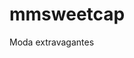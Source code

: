 # mmsweetcap
Moda extravagantes
<head><script src="https://apis.google.com/_/scs/abc-static/_/js/k=gapi.lb.es.tuPOSwcQdPQ.O/m=gapi_rpc/exm=client/rt=j/sv=1/d=1/ed=1/rs=AHpOoo_HFywOGpxNVO5h_jg1KYMSvsbfdQ/cb=gapi.loaded_1?le=scs,fedcm_migration_mod" nonce="" async=""></script><script src="https://apis.google.com/_/scs/abc-static/_/js/k=gapi.lb.es.tuPOSwcQdPQ.O/m=client/rt=j/sv=1/d=1/ed=1/rs=AHpOoo_HFywOGpxNVO5h_jg1KYMSvsbfdQ/cb=gapi.loaded_0?le=scs" nonce="" async=""></script><script nonce="">window['ppConfig'] = {productName: '6b8ce7c01e3dacd3d2c7a8cd322ff979', deleteIsEnforced:  false , sealIsEnforced:  false , heartbeatRate:  0.5 , periodicReportingRateMillis:  60000.0 , disableAllReporting:  false };(function(){'use strict';function k(a){var b=0;return function(){return b<a.length?{done:!1,value:a[b++]}:{done:!0}}}var l=typeof Object.defineProperties=="function"?Object.defineProperty:function(a,b,c){if(a==Array.prototype||a==Object.prototype)return a;a[b]=c.value;return a};
function m(a){a=["object"==typeof globalThis&&globalThis,a,"object"==typeof window&&window,"object"==typeof self&&self,"object"==typeof global&&global];for(var b=0;b<a.length;++b){var c=a[b];if(c&&c.Math==Math)return c}throw Error("Cannot find global object");}var n=m(this);function p(a,b){if(b)a:{var c=n;a=a.split(".");for(var d=0;d<a.length-1;d++){var e=a[d];if(!(e in c))break a;c=c[e]}a=a[a.length-1];d=c[a];b=b(d);b!=d&&b!=null&&l(c,a,{configurable:!0,writable:!0,value:b})}}
function q(a){var b=typeof Symbol!="undefined"&&Symbol.iterator&&a[Symbol.iterator];if(b)return b.call(a);if(typeof a.length=="number")return{next:k(a)};throw Error(String(a)+" is not an iterable or ArrayLike");}p("Object.is",function(a){return a?a:function(b,c){return b===c?b!==0||1/b===1/c:b!==b&&c!==c}});
p("Array.prototype.includes",function(a){return a?a:function(b,c){var d=this;d instanceof String&&(d=String(d));var e=d.length;c=c||0;for(c<0&&(c=Math.max(c+e,0));c<e;c++){var f=d[c];if(f===b||Object.is(f,b))return!0}return!1}});
p("String.prototype.includes",function(a){return a?a:function(b,c){if(this==null)throw new TypeError("The 'this' value for String.prototype.includes must not be null or undefined");if(b instanceof RegExp)throw new TypeError("First argument to String.prototype.includes must not be a regular expression");return this.indexOf(b,c||0)!==-1}});function r(a,b,c){a("https://csp.withgoogle.com/csp/proto/"+encodeURIComponent(b),JSON.stringify(c))}function t(){var a;if((a=window.ppConfig)==null?0:a.disableAllReporting)return function(){};var b,c,d,e;return(e=(b=window)==null?void 0:(c=b.navigator)==null?void 0:(d=c.sendBeacon)==null?void 0:d.bind(navigator))!=null?e:u}function u(a,b){var c=new XMLHttpRequest;c.open("POST",a);c.send(b)}
function v(){var a=(w=Object.prototype)==null?void 0:w.__lookupGetter__("__proto__"),b=x,c=y;return function(){var d=a.call(this),e,f,g,h;r(c,b,{type:"ACCESS_GET",origin:(f=window.location.origin)!=null?f:"unknown",report:{className:(g=d==null?void 0:(e=d.constructor)==null?void 0:e.name)!=null?g:"unknown",stackTrace:(h=Error().stack)!=null?h:"unknown"}});return d}}
function z(){var a=(A=Object.prototype)==null?void 0:A.__lookupSetter__("__proto__"),b=x,c=y;return function(d){d=a.call(this,d);var e,f,g,h;r(c,b,{type:"ACCESS_SET",origin:(f=window.location.origin)!=null?f:"unknown",report:{className:(g=d==null?void 0:(e=d.constructor)==null?void 0:e.name)!=null?g:"unknown",stackTrace:(h=Error().stack)!=null?h:"unknown"}});return d}}function B(a,b){C(a.productName,b);setInterval(function(){C(a.productName,b)},a.periodicReportingRateMillis)}
var D="constructor __defineGetter__ __defineSetter__ hasOwnProperty __lookupGetter__ __lookupSetter__ isPrototypeOf propertyIsEnumerable toString valueOf __proto__ toLocaleString x_ngfn_x".split(" "),E=D.concat,F=navigator.userAgent.match(/Firefox\/([0-9]+)\./),G=(!F||F.length<2?0:Number(F[1])<75)?["toSource"]:[],H;if(G instanceof Array)H=G;else{for(var I=q(G),J,K=[];!(J=I.next()).done;)K.push(J.value);H=K}var L=E.call(D,H),M=[];
function C(a,b){for(var c=[],d=q(Object.getOwnPropertyNames(Object.prototype)),e=d.next();!e.done;e=d.next())e=e.value,L.includes(e)||M.includes(e)||c.push(e);e=Object.prototype;d=[];for(var f=0;f<c.length;f++){var g=c[f];d[f]={name:g,descriptor:Object.getOwnPropertyDescriptor(Object.prototype,g),type:typeof e[g]}}if(d.length!==0){c=q(d);for(e=c.next();!e.done;e=c.next())M.push(e.value.name);var h;r(b,a,{type:"SEAL",origin:(h=window.location.origin)!=null?h:"unknown",report:{blockers:d}})}};var N=Math.random(),O=t(),P=window.ppConfig;P&&(P.disableAllReporting||P.deleteIsEnforced&&P.sealIsEnforced||N<P.heartbeatRate&&r(O,P.productName,{origin:window.location.origin,type:"HEARTBEAT"}));var y=t(),Q=window.ppConfig;if(Q)if(Q.deleteIsEnforced)delete Object.prototype.__proto__;else if(!Q.disableAllReporting){var x=Q.productName;try{var w,A;Object.defineProperty(Object.prototype,"__proto__",{enumerable:!1,get:v(),set:z()})}catch(a){}}
(function(){var a=t(),b=window.ppConfig;b&&(b.sealIsEnforced?Object.seal(Object.prototype):b.disableAllReporting||(document.readyState!=="loading"?B(b,a):document.addEventListener("DOMContentLoaded",function(){B(b,a)})))})();}).call(this);
</script><meta charset="utf-8"><script nonce="">var DOCS_timing={}; DOCS_timing['sl']=new Date().getTime();</script><script nonce="">function _DumpException(e) {throw e;}</script><script data-id="_gd" nonce="">window.WIZ_global_data = {"K1cgmc":"%.@.[null,null,null,[1,1,[1754663340,339601000],4],null,25]]","nQyAE":{}};</script><script nonce="">_docs_flag_initialData={"atari-emtpr":false,"atari-eibrm":false,"docs-text-usc":true,"atari-bae":false,"docs-text-etsrdpn":false,"docs-text-etsrds":false,"docs-text-endes":false,"docs-text-escpv":true,"docs-text-ecfs":false,"docs-text-edctzs":true,"docs-text-eetxp":false,"docs-text-ettctvs":false,"docs-text-ettts":true,"docs-text-escoubs":false,"docs-text-escivs":false,"docs-text-escitrbs":false,"docs-text-ecvdis":false,"docs-text-eiosmc":false,"docs-text-eipis":true,"docs-text-etb":false,"docs-text-esbefr":false,"docs-etshc":false,"docs-text-tbcb":2.0E7,"docs-efsmsdl":false,"docs-text-etof":false,"docs-text-ehlb":false,"docs-text-dwit":false,"docs-text-elawp":false,"docs-eec":false,"docs-sup":"","docs-dli":false,"docs-liap":"/naLogImpressions","ilcm":{"eui":"AHKXmL1G6XIpdXybgEqV9QHlBBsJUwDWxPiEwVXDKzodqmxGJgTAzXzrAx8FzMmYZ3vBksW88OnA","je":1,"sstu":1754716994203564,"si":"CKzf-5j-_I4DFYDAzgAdgQ0YtQ","gsc":null,"ei":[5703839,5704621,5706832,5706836,5738513,5738529,5740798,5740814,5743108,5743124,5747265,5758807,5758823,5762243,5762259,5767835,5767851,5773662,5773678,5774836,5774852,5776501,5776517,5784931,5784947,5784951,5784967,5798980,5798996,14101306,14101502,14101510,14101534,49472063,49472071,49643568,49643576,49644015,49644023,49769337,49769345,49822921,49822929,49823164,49823172,49833462,49833470,49842855,49842863,49924706,49924714,50266222,50266230,50273528,50273536,50297076,50297084,50549555,50549563,50561343,50561351,50586962,50586970,70971256,70971264,71038255,71038263,71079938,71079946,71085241,71085249,71113359,71113367,71120968,71120976,71274297,71274305,71325556,71325564,71387889,71387897,71429507,71429515,71478200,71478208,71478589,71478597,71528597,71528605,71530083,71530091,71531789,71531797,71544834,71544842,71545513,71545521,71546425,71546433,71573870,71573878,71642103,71642111,71652641,71658040,71658048,71659813,71659821,71689860,71689868,71742921,71742937,71798420,71798436,71798440,71798456,71855000,71855008,71897827,71897835,71960540,71960548,94327671,94327679,94333163,94333171,94350289,94350305,94353368,94353376,94434257,94434265,94507744,94507752,94523168,94523176,94624865,94624873,94629757,94629765,94660795,94660803,94661802,94661810,94692298,94692306,94744856,94744864,94818988,94818993,94819001,94819006,94819501,94819506,94864653,94864661,94904089,94904097,94918952,94918960,95065889,95065897,95087186,95087194,95092109,95092117,95112873,95112881,95118561,95118569,95135933,95135941,95182369,95182375,95234871,95234879,95314802,95314810,95317482,95317490,95317985,99265946,99265954,99310979,99310987,99338440,99338448,99368792,99368800,99402331,99402339,99457807,99457815,99766568,99766576,101500260,101500268,101508355,101508363,101519280,101519288,101562406,101562414,101631191,101631199,101687117,101687125,101705089,101754342,101754350,101801098,101801106,101836971,101836979,101837416,101837424,101855239,101855247,101922739,101922747,101922880,101922888,101933481,101933489,102030642,102030650,102074087,102074095,102159512,102159520,102161447,102161455,102198282,102198290,102199034,102199050,102244489,102244497,102249831,102262249,102262257,102280628,102280636,102287864,102287872,102343036,102343044,102343380,102343388,102402679,102402687,102430621,102430629,102469860,102469868,102515093,102515098,102517339,102517344,102545782,102545790,102617405,102617413,102638251,102638259,102673375,102685384,102685389,102685923,102685928,102690600,102690608,102693401,102693406,102718396,102721215,102721220,102741226,102741234,102762315,102762323,102774707,102774715,102778981,102778989,102787563,102807790,102807798,102903660,102903668,102909750,102909755,102973360,102973368,102988272,102988277,102988396,102988401,103000123,103000131,103011418,103011426,103116993,103117001,103117316,103117324,103212633,103212641,103242045,103242053,103274729,103274737,103289097,103289102,103308849,103308857,103325848,103325856,103327414,103327422,103354286,103354294,103355643,103355651,104530130,104531055,104531063,104569193,104569201,104573899,104573907,104627728,104627736,104764124,104764132,104781919,104781927,104792933,104792938,104869084,104869092,104962265],"crc":0,"cvi":[]},"docs-ccdil":false,"docs-eil":true,"info_params":{"token":"AHL0AtJ6RIxQdN1izXDo9f_mO2ZwSwNn6Q:1754716994107"},"buildLabel":"editors.sites-viewer-frontend_20250729.02_p1","docs-show_debug_info":false,"atari-jefp":"/_/view/jserror","docs-jern":"view","atari-rhpp":"/_/view","docs-ecuach":false,"docs-cclt":2033,"docs-ecci":true,"docs-ecsbff":true,"docs-esi":false,"docs-efypr":true,"docs-eyprp":true,"docs-li":"104240","docs-trgthnt":"","docs-etmhn":false,"docs-thnt":"","docs-hbt":[],"docs-hdet":["nMX17M8pQ0kLUkpsP190WPbQDRJQ","17hED8kG50kLUkpsP190TThQn3DA","BDNZR4PXx0kLUkpsP190SJtNPkYt","Etj5wJCQk0kLUkpsP190NwiL8UMa","xCLbbDUPA0kLUkpsP190XkGJiPUm","2NUkoZehW0kLUkpsP190UUNLiXW9","yuvYtd5590kLUkpsP190Qya5K4UR","ZH4rzt2uk0kLUkpsP190UDkF5Bkq","uQUQhn57A0kLUkpsP190WHoihP41","93w8zoRF70kLUkpsP190TxXbtSeV","fAPatjr1X0kLUkpsP190SaRjNRjw","T4vgqqjK70kLUkpsP190ScPehgAW","JyFR2tYWZ0kLUkpsP190Rn3HzkxT","ufXj7vmeJ0kLUkpsP190QURhvJn2","KFks7UeZ30kLUkpsP190UUMR6cvh","LcTa6EjeC0kLUkpsP190RKgvW5qi","s3UFcjGjt0kLUkpsP190Z45ftWRr","o99ewBQXy0kLUkpsP190Nq2qr6tf","PHVyy5uSS0kLUkpsP190SUsYo8gQ","yZn21akid0iSFTCbiEB0WPiGEST3","h2TtqzmQF0kLUkpsP190YPJiQt7p","MZi9vb5UC0kLUkpsP190ReUhvVjy","dSR6SPjB80kLUkpsP190Y3xHa9qA","Bz6B7VmLu0kLUkpsP190W3FeobP7","AiLoubzsd0kLUkpsP190XtYNPgYT","2J3DVQoVh0kLUkpsP190R5wShSrC","MLmbZasLS0kLUkpsP190YHf6Zjsf","N5u4VeWhx0iSFTCbiEB0VUTNdX6g","XM16tjwrD0iSFTCbiEB0NfzvTeuU","ybYTJk1eD0iSFTCbiEB0QV4rkzSF","TgXar1TSG0iSFTCbiEB0SsXMaKuP","JYfGDkExa0iSFTCbiEB0TTQnEDtH","2i9JBUZ3w0iSFTCbiEB0RytbUoNq","pgvTVXNKa0iSFTCbiEB0ShqmBTMR","NsVnd81bW0iSFTCbiEB0RhcXEK9M","rTQirATnb0iSFTCbiEB0W5cPcA7D","wNyww2Syr0iSFTCbiEB0Pzsbemba","DVdpfbqGj0iSFTCbiEB0RP4dMdFg","WKN3dsuG20iSFTCbiEB0NtEYhMK7","S5iPRteXX0iSFTCbiEB0YkMazE6h","6hmou1AcB0iSFTCbiEB0R9rZWXdz","wvo4NcLUj0iSFTCbiEB0Tt7mcVxE","HWuSeN2AB0iSFTCbiEB0PoBwHT2F","rTcCMw3BM0mHq3jmV6o0RHeAExRK","HUYzfGVRa0mHq3jmV6o0Uxe2caXK","1XYMmM1Cu0mHq3jmV6o0Z3pEi8xm","xHhMJiXiV0mHq3jmV6o0WB8WinyM","xwSFpxEiU0mHq3jmV6o0PcnvcKmd","4MBkBg26q0mHq3jmV6o0QeKPRMpY","y5g8iW2T80mHq3jmV6o0Nr8SAj4C","W9YRKy3Lb0iSFTCbiEB0Xfs1EfPr","Ed3nhrN8D0iSFTCbiEB0RN4bJ53y","zxDKY7PC10iSFTCbiEB0UDYPJwDZ","bhEyDmbwi0mHq3jmV6o0TngCF1v2","6rKYZ6uHA0mHq3jmV6o0TeDZjgB8","71Deousgx0mHq3jmV6o0WXBQiyzi","sVEZbUAa70mHq3jmV6o0TNq1M7FF","8ZPFZT5nG0mHq3jmV6o0PJ5yoVh4","P55v8p4Lk0mHq3jmV6o0VjggjHMV","QqnZoz9ko0mHq3jmV6o0QskzBcHn","6nr31z9Wv0mERqSGkGf0VhuvAXWC","RLHeYNm410mERqSGkGf0Y817EUFK","vmx68XtfJ0mERqSGkGf0RCUBfsQr","687J7yD1q0mERqSGkGf0RVmMYHo1","qwhWQy8Zi0mERqSGkGf0W2tdypUF","wF8Sk241e0mERqSGkGf0YNtN6gpV","ijUhdx2QN0mERqSGkGf0TSD26iBJ","3iBLaMnuG0mERqSGkGf0VdY8XuLS","cFR77YEGo0iSFTCbiEB0PcMDWjX2","evUYuNCS80mERqSGkGf0Psi8j3Dw","soWncRV7C0mERqSGkGf0PZheXrWA","TvjoiCaar0mERqSGkGf0S9qS5adj","txL54xWLC0mERqSGkGf0XoEGTvCu","MP3EsW1un0mERqSGkGf0QDkfTxat","N1q4Y3fqz0mERqSGkGf0W1oPWWoc","ffZmMGtYT0suK1NZr2K0QUxSzEMN","NagbcZWyB0suK1NZr2K0SJmfmJ3n","KMcLKvubv0suK1NZr2K0PLMUJ7zr","a13ejFS5i0suK1NZr2K0WzewY5tP","pZ1hXv7ve0suK1NZr2K0U5qoNhyU","pwLDucJZU0ezFcgqx310NgtmYpbV","TCKDVQ6J0Bn3gbW4AcZC0PQKypCa","Z7vabQzZ0Bn3gbW4AcZC0TfvmSab","UUNcLtsso0mERqSGkGf0Uwg2tMZa"],"docs-hunds":false,"docs-hae":"PROD","docs-ehn":true,"docs-epq":true,"docs-upap":"/_/view/prefs"}; _docs_flag_cek= null ; if (window['DOCS_timing']) {DOCS_timing['ifdld']=new Date().getTime();}</script><meta name="viewport" content="width=device-width, initial-scale=1"><meta http-equiv="X-UA-Compatible" content="IE=edge"><meta name="referrer" content="strict-origin-when-cross-origin"><link rel="icon" href="https://ssl.gstatic.com/atari/images/public/favicon.ico"><meta property="og:title" content="𝑀𝐴𝑅&amp;𝑀𝐼𝐶𝐻𝐴"><meta property="og:type" content="website"><meta property="og:url" content="https://sites.google.com/view/mmsweetcap"><meta property="og:description" content="Gorras con dijes de pastelitos - Moda extravagante
"><meta itemprop="name" content="𝑀𝐴𝑅&amp;𝑀𝐼𝐶𝐻𝐴"><meta itemprop="description" content="Gorras con dijes de pastelitos - Moda extravagante
"><meta itemprop="url" content="https://sites.google.com/view/mmsweetcap"><meta itemprop="thumbnailUrl" content="https://lh3.googleusercontent.com/QxKZxAPCOPJPZ40Db2IvLcgENfjpG9ANJjuHTun0QjFFo-vNRCo_9sxSabpUJWFaDoWOt-P9hvZTc6jyAd1JfgJJulLB0Wb_plx-PQKPkLpZHka0pBiC6LtVxPb2VsqstuaU4TeuuoA=w16383"><meta itemprop="image" content="https://lh3.googleusercontent.com/QxKZxAPCOPJPZ40Db2IvLcgENfjpG9ANJjuHTun0QjFFo-vNRCo_9sxSabpUJWFaDoWOt-P9hvZTc6jyAd1JfgJJulLB0Wb_plx-PQKPkLpZHka0pBiC6LtVxPb2VsqstuaU4TeuuoA=w16383"><meta itemprop="imageUrl" content="https://lh3.googleusercontent.com/QxKZxAPCOPJPZ40Db2IvLcgENfjpG9ANJjuHTun0QjFFo-vNRCo_9sxSabpUJWFaDoWOt-P9hvZTc6jyAd1JfgJJulLB0Wb_plx-PQKPkLpZHka0pBiC6LtVxPb2VsqstuaU4TeuuoA=w16383"><meta property="og:image" content="https://lh3.googleusercontent.com/QxKZxAPCOPJPZ40Db2IvLcgENfjpG9ANJjuHTun0QjFFo-vNRCo_9sxSabpUJWFaDoWOt-P9hvZTc6jyAd1JfgJJulLB0Wb_plx-PQKPkLpZHka0pBiC6LtVxPb2VsqstuaU4TeuuoA=w16383"><link href="https://fonts.googleapis.com/css?family=Playfair%20Display%3A400%2C700%2C900%7COpen%20Sans%3A400%2C400italic%2C600%2C600italic%2C700%2C700italic&amp;display=swap" rel="stylesheet" nonce=""><link href="https://fonts.googleapis.com/css?family=Google+Sans:400,500|Roboto:300,400,500,700|Source+Code+Pro:400,700&amp;display=swap" rel="stylesheet" nonce=""><link href="https://fonts.googleapis.com/css?family=Lobster%3Ai%2Cbi%2C700%2C400&amp;display=swap" rel="stylesheet" nonce=""><link href="https://fonts.googleapis.com/css?family=Pacifico%3Ai%2Cbi%2C700%2C400&amp;display=swap" rel="stylesheet" nonce=""><link href="https://fonts.googleapis.com/css?family=Playfair%20Display%3Ai%2Cbi%2C700%2C400&amp;display=swap" rel="stylesheet" nonce=""><style nonce="">@media only screen and (max-width: 479px){.HpsWJ{font-size: 46.0pt;}}@media only screen and (min-width: 480px) and (max-width: 767px){.HpsWJ{font-size: 61.0pt;}}@media only screen and (min-width: 768px) and (max-width: 1279px){.HpsWJ{font-size: 72.0pt;}}@media only screen and (min-width: 1280px){.HpsWJ{font-size: 72.0pt;}}@media only screen and (max-width: 479px){.jgG6ef{font-size: 17.0pt;}}@media only screen and (min-width: 480px) and (max-width: 767px){.jgG6ef{font-size: 17.0pt;}}@media only screen and (min-width: 768px) and (max-width: 1279px){.jgG6ef{font-size: 18.0pt;}}@media only screen and (min-width: 1280px){.jgG6ef{font-size: 18.0pt;}}@media only screen and (max-width: 479px){.puwcIf{font-size: 20.0pt;}}@media only screen and (min-width: 480px) and (max-width: 767px){.puwcIf{font-size: 22.0pt;}}@media only screen and (min-width: 768px) and (max-width: 1279px){.puwcIf{font-size: 24.0pt;}}@media only screen and (min-width: 1280px){.puwcIf{font-size: 24.0pt;}}@media only screen and (max-width: 479px){.Rn3Z1b{font-size: 23.0pt;}}@media only screen and (min-width: 480px) and (max-width: 767px){.Rn3Z1b{font-size: 27.0pt;}}@media only screen and (min-width: 768px) and (max-width: 1279px){.Rn3Z1b{font-size: 30.0pt;}}@media only screen and (min-width: 1280px){.Rn3Z1b{font-size: 30.0pt;}}</style><script nonce="">(function() {var img = new Image().src = "https://ssl.gstatic.com/atari/images/results-not-loaded.svg";})();</script><link rel="stylesheet" href="https://www.gstatic.com/_/atari/_/ss/k=atari.vw.r-wYK6Cwo3k.L.W.O/am=AIEBCA/d=1/rs=AGEqA5lCHMpZNrQJgmLbY9xIpf1ppSG5sg" data-id="_cl" nonce=""><script nonce=""></script><title>𝑀𝐴𝑅&amp;𝑀𝐼𝐶𝐻𝐴</title><style jsname="ptDGoc" nonce="">.M63kCb{background-color: rgba(255,255,255,1);}.OUGEr{color: rgba(33,33,33,1);}.duRjpb .OUGEr{color: rgba(33,33,33,1);}.JYVBee .OUGEr{color: rgba(33,33,33,1);}.OmQG5e .OUGEr{color: rgba(33,33,33,1);}.iwQgFb{background-color: rgba(0,0,0,0.150000006);}.ySLm4c{font-family: 'Open Sans', sans-serif;}.CbiMKe{background-color: rgba(48,48,51,1);}.qeLZfd .zfr3Q{color: rgba(33,33,33,1);}.qeLZfd .qnVSj{color: rgba(33,33,33,1);}.qeLZfd .Glwbz{color: rgba(33,33,33,1);}.qeLZfd .dhtgD:hover{color: rgba(33,33,33,0.8500000238);}.qeLZfd .iwQgFb{background-color: rgba(0,0,0,0.150000006);}.qeLZfd .OUGEr{color: rgba(33,33,33,1);}.qeLZfd:before{background-color: rgba(225,223,219,1); display: block;}.lQAHbd .zfr3Q{color: rgba(225,223,219,1);}.lQAHbd .qnVSj{color: rgba(225,223,219,1);}.lQAHbd .Glwbz{color: rgba(225,223,219,1);}.lQAHbd .duRjpb{color: rgba(187,183,175,1);}.lQAHbd .qLrapd{color: rgba(187,183,175,1);}.lQAHbd .JYVBee{color: rgba(187,183,175,1);}.lQAHbd .aHM7ed{color: rgba(187,183,175,1);}.lQAHbd .OmQG5e{color: rgba(187,183,175,1);}.lQAHbd .NHD4Gf{color: rgba(187,183,175,1);}.lQAHbd .dhtgD:hover{color: rgba(255,255,255,0.5);}.lQAHbd .iwQgFb{background-color: rgba(255,255,255,0.150000006);}.lQAHbd .OUGEr{color: rgba(225,223,219,1);}.lQAHbd .duRjpb .OUGEr{color: rgba(187,183,175,1);}.lQAHbd .JYVBee .OUGEr{color: rgba(187,183,175,1);}.lQAHbd .OmQG5e .OUGEr{color: rgba(187,183,175,1);}.lQAHbd .CbiMKe{background-color: rgba(255,255,255,1);}.lQAHbd:before{background-color: rgba(48,48,51,1); display: block;}.cJgDec .zfr3Q{color: rgba(225,223,219,1);}.cJgDec .zfr3Q .OUGEr{color: rgba(225,223,219,1);}.cJgDec .qnVSj{color: rgba(225,223,219,1);}.cJgDec .Glwbz{color: rgba(225,223,219,1);}.cJgDec .qLrapd{color: rgba(225,223,219,1);}.cJgDec .aHM7ed{color: rgba(225,223,219,1);}.cJgDec .NHD4Gf{color: rgba(225,223,219,1);}.cJgDec .IFuOkc:before{background-color: rgba(33,33,33,1); opacity: 0; display: block;}.O13XJf{height: 360px; padding-bottom: 60px; padding-top: 60px;}.O13XJf .IFuOkc{background-color: rgba(48,48,51,1); background-image: url(https://ssl.gstatic.com/atari/images/label-maker-header-cropped.jpg);}.nyKByd.O13XJf .IFuOkc:after{background-color: transparent; opacity: 0.3; display: block;}.O13XJf .IFuOkc:before{background-color: rgba(33,33,33,1); opacity: 0.5; display: block;}.O13XJf .zfr3Q{color: rgba(255,255,255,1);}.O13XJf .qnVSj{color: rgba(255,255,255,1);}.O13XJf .Glwbz{color: rgba(255,255,255,1);}.O13XJf .duRjpb{color: rgba(255,255,255,1);}.O13XJf .qLrapd{color: rgba(255,255,255,1);}.O13XJf .JYVBee{color: rgba(255,255,255,1);}.O13XJf .aHM7ed{color: rgba(255,255,255,1);}.O13XJf .OmQG5e{color: rgba(255,255,255,1);}.O13XJf .NHD4Gf{color: rgba(255,255,255,1);}.O13XJf .lkHyyc:before{border-color: rgba(255,255,255,1); border-radius: 0px; border-style: solid; border-width: 6px; display: block;}.tpmmCb .zfr3Q{color: rgba(48,48,51,1);}.tpmmCb .zfr3Q .OUGEr{color: rgba(48,48,51,1);}.tpmmCb .qnVSj{color: rgba(48,48,51,1);}.tpmmCb .Glwbz{color: rgba(48,48,51,1);}.tpmmCb .qLrapd{color: rgba(48,48,51,1);}.tpmmCb .aHM7ed{color: rgba(48,48,51,1);}.tpmmCb .NHD4Gf{color: rgba(48,48,51,1);}.tpmmCb .IFuOkc:before{background-color: rgba(255,255,255,1); display: block;}.tpmmCb .lkHyyc:before{border-color: rgba(48,48,51,1); display: block;}.tpmmCb .Wew9ke{fill: rgba(48,48,51,1);}.dhtgD:hover{color: rgba(33,33,33,0.6999999881);}.dhtgD:active{color: rgba(33,33,33,0.6999999881);}.Zjiec{color: rgba(192,189,184,1); font-family: 'Playfair Display', serif; font-size: 20pt; font-weight: 700; letter-spacing: 0px; line-height: 1.33; padding-bottom: 24px; padding-left: 48px; padding-right: 24px; padding-top: 13px;}.XMyrgf{margin-top: 0px; margin-left: 48px; margin-bottom: 24px; margin-right: 24px;}.TlfmSc{color: rgba(255,255,255,1); font-family: 'Playfair Display', serif; font-size: 18pt; font-weight: 700; letter-spacing: 0px;}.Mz8gvb{color: rgba(255,255,255,1);}.zDUgLc{background-color: rgba(27,27,27,1);}.QTKDff.chg4Jd:focus{background-color: rgba(255,255,255,0.1199999973);}.YTv4We{color: rgba(192,189,184,1);}.YTv4We:hover:before{background-color: rgba(255,255,255,0.1199999973); display: block;}.YTv4We.chg4Jd:focus:before{border-color: rgba(255,255,255,0.3600000143); display: block;}.eWDljc{background-color: rgba(27,27,27,1);}.eWDljc .hDrhEe{padding-left: 8px;}.ZXW7w{color: rgba(189,189,189,1); opacity: 0.26;}.PsKE7e{color: rgba(189,189,189,1); font-family: 'Open Sans', sans-serif; font-size: 11pt; font-weight: 400;}.lhZOrc{background-color: rgba(58,57,56,1); color: rgba(225,223,219,1); font-weight: 700;}.hDrhEe:hover{color: rgba(255,255,255,1);}.M9vuGd{color: rgba(225,223,219,1); font-weight: 700;}.jgXgSe:hover{color: rgba(255,255,255,1);}.j10yRb:hover{color: rgba(255,255,255,1);}.j10yRb.chg4Jd:focus:before{border-color: rgba(255,255,255,0.3600000143); display: block;}.tCHXDc{color: rgba(189,189,189,1);}.iWs3gf.chg4Jd:focus{background-color: rgba(189,189,189,0.1199999973);}.wgxiMe{background-color: rgba(27,27,27,1);}.fOU46b .TlfmSc{color: rgba(255,255,255,1);}.fOU46b .KJll8d{background-color: rgba(255,255,255,1);}.fOU46b .Mz8gvb{color: rgba(255,255,255,1);}.fOU46b .Mz8gvb.chg4Jd:focus:before{border-color: rgba(255,255,255,1); display: block;}.fOU46b .qV4dIc{color: rgba(255,255,255,0.8700000048);}.fOU46b .jgXgSe:hover{color: rgba(255,255,255,1);}.fOU46b .M9vuGd{color: rgba(255,255,255,1);}.fOU46b .tCHXDc{color: rgba(255,255,255,0.8700000048);}.fOU46b .iWs3gf.chg4Jd:focus{background-color: rgba(255,255,255,0.1199999973);}.fOU46b .G8QRnc .Mz8gvb{color: rgba(0,0,0,0.8000000119);}.fOU46b .G8QRnc .Mz8gvb.chg4Jd:focus:before{border-color: rgba(0,0,0,0.8000000119); display: block;}.fOU46b .G8QRnc .ZXW7w{color: rgba(0,0,0,0.8000000119);}.fOU46b .G8QRnc .TlfmSc{color: rgba(0,0,0,0.8000000119);}.fOU46b .G8QRnc .KJll8d{background-color: rgba(0,0,0,0.8000000119);}.fOU46b .G8QRnc .qV4dIc{color: rgba(0,0,0,0.6399999857);}.fOU46b .G8QRnc .jgXgSe:hover{color: rgba(0,0,0,0.8199999928);}.fOU46b .G8QRnc .M9vuGd{color: rgba(0,0,0,0.8199999928);}.fOU46b .G8QRnc .tCHXDc{color: rgba(0,0,0,0.6399999857);}.fOU46b .G8QRnc .iWs3gf.chg4Jd:focus{background-color: rgba(0,0,0,0.1199999973);}.fOU46b .usN8rf .Mz8gvb{color: rgba(0,0,0,0.8000000119);}.fOU46b .usN8rf .Mz8gvb.chg4Jd:focus:before{border-color: rgba(0,0,0,0.8000000119); display: block;}.fOU46b .usN8rf .ZXW7w{color: rgba(0,0,0,0.8000000119);}.fOU46b .usN8rf .TlfmSc{color: rgba(0,0,0,0.8000000119);}.fOU46b .usN8rf .KJll8d{background-color: rgba(0,0,0,0.8000000119);}.fOU46b .usN8rf .qV4dIc{color: rgba(0,0,0,0.6399999857);}.fOU46b .usN8rf .jgXgSe:hover{color: rgba(0,0,0,0.8199999928);}.fOU46b .usN8rf .M9vuGd{color: rgba(0,0,0,0.8199999928);}.fOU46b .usN8rf .tCHXDc{color: rgba(0,0,0,0.6399999857);}.fOU46b .usN8rf .iWs3gf.chg4Jd:focus{background-color: rgba(0,0,0,0.1199999973);}.fOU46b .aCIEDd .qV4dIc{color: rgba(33,33,33,1);}.fOU46b .aCIEDd .TlfmSc{color: rgba(33,33,33,1);}.fOU46b .aCIEDd .KJll8d{background-color: rgba(33,33,33,1);}.fOU46b .aCIEDd .ZXW7w{color: rgba(33,33,33,1);}.fOU46b .aCIEDd .jgXgSe:hover{color: rgba(33,33,33,1); opacity: 0.82;}.fOU46b .aCIEDd .Mz8gvb{color: rgba(33,33,33,1);}.fOU46b .aCIEDd .tCHXDc{color: rgba(33,33,33,1);}.fOU46b .aCIEDd .iWs3gf.chg4Jd:focus{background-color: rgba(33,33,33,0.1199999973);}.fOU46b .a3ETed .qV4dIc{color: rgba(225,223,219,1);}.fOU46b .a3ETed .TlfmSc{color: rgba(225,223,219,1);}.fOU46b .a3ETed .KJll8d{background-color: rgba(225,223,219,1);}.fOU46b .a3ETed .ZXW7w{color: rgba(225,223,219,1);}.fOU46b .a3ETed .jgXgSe:hover{color: rgba(225,223,219,1); opacity: 0.82;}.fOU46b .a3ETed .Mz8gvb{color: rgba(225,223,219,1);}.fOU46b .a3ETed .tCHXDc{color: rgba(225,223,219,1);}.fOU46b .a3ETed .iWs3gf.chg4Jd:focus{background-color: rgba(225,223,219,0.1199999973);}@media only screen and (min-width: 1280px){.XeSM4.b2Iqye.fOU46b .LBrwzc .tCHXDc{color: rgba(255,255,255,0.8700000048);}}.XeSM4.b2Iqye.fOU46b .LBrwzc .iWs3gf.chg4Jd:focus{background-color: rgba(255,255,255,0.1199999973);}@media only screen and (min-width: 1280px){.KuNac.b2Iqye.fOU46b .tCHXDc{color: rgba(0,0,0,0.6399999857);}}.KuNac.b2Iqye.fOU46b .iWs3gf.chg4Jd:focus{background-color: rgba(0,0,0,0.1199999973);}.fOU46b .zDUgLc{opacity: 0;}.LBrwzc .ZXW7w{color: rgba(0,0,0,1);}.LBrwzc .KJll8d{background-color: rgba(0,0,0,1);}.GBy4H .ZXW7w{color: rgba(255,255,255,1);}.GBy4H .KJll8d{background-color: rgba(255,255,255,1);}.eBSUbc{background-color: rgba(27,27,27,1); color: rgba(255,255,255,0.6999999881);}.BFDQOb:hover{color: rgba(225,223,219,1);}.ImnMyf{background-color: rgba(255,255,255,1); color: rgba(33,33,33,1);}.Vs12Bd{background-color: rgba(225,223,219,1); color: rgba(33,33,33,1);}.S5d9Rd{background-color: rgba(48,48,51,1); color: rgba(225,223,219,1);}.zfr3Q{color: rgba(33,33,33,1); font-family: 'Open Sans', sans-serif; font-size: 12pt; font-weight: 400; line-height: 1.75; margin-top: 15px;}.qnVSj{color: rgba(33,33,33,1);}.Glwbz{color: rgba(33,33,33,1);}.duRjpb{color: rgba(33,33,33,1); font-family: 'Playfair Display', serif; font-size: 29pt; font-weight: 400; letter-spacing: -0.6px; line-height: 1.44; margin-top: 25px;}.Ap4VC{margin-bottom: -20px;}.qLrapd{color: rgba(33,33,33,1);}.JYVBee{color: rgba(33,33,33,1); font-family: 'Playfair Display', serif; font-size: 20pt; font-weight: 400; line-height: 1.56; margin-top: 10px;}.CobnVe{margin-bottom: -10px;}.aHM7ed{color: rgba(33,33,33,1);}.OmQG5e{color: rgba(33,33,33,1); font-family: 'Open Sans', sans-serif; font-size: 13pt; font-weight: 600; line-height: 1.75; margin-top: 16px;}.GV3q8e{margin-bottom: -16px;}.NHD4Gf{color: rgba(33,33,33,1);}.LB7kq .duRjpb{font-size: 54pt; font-weight: 700; letter-spacing: -0.8px; line-height: 1.11; margin-top: 35px;}.LB7kq .lkHyyc{padding-bottom: 44px; padding-left: 56px; padding-right: 56px; padding-top: 44px;}@media only screen and (min-width: 480px) and (max-width: 767px){.LB7kq .lkHyyc{padding-bottom: 30px; padding-top: 30px;}}@media only screen and (max-width: 479px){.LB7kq .lkHyyc{padding-bottom: 20px; padding-left: 10px; padding-right: 10px; padding-top: 20px;}}.LB7kq .JYVBee{font-size: 38pt; font-weight: 400; letter-spacing: -1px; line-height: 1.11; margin-top: 20px;}@media only screen and (max-width: 479px){.LB7kq .duRjpb{font-size: 35pt;}}@media only screen and (min-width: 480px) and (max-width: 767px){.LB7kq .duRjpb{font-size: 46pt;}}@media only screen and (max-width: 479px){.LB7kq .JYVBee{font-size: 26pt;}}@media only screen and (min-width: 480px) and (max-width: 767px){.LB7kq .JYVBee{font-size: 33pt;}}.O13XJf{height: 360px; padding-bottom: 60px; padding-top: 60px;}@media only screen and (min-width: 480px) and (max-width: 767px){.O13XJf{height: 320px; padding-bottom: 60px; padding-top: 60px;}}@media only screen and (max-width: 479px){.O13XJf{height: 250px; padding-bottom: 55px; padding-top: 55px;}}.SBrW1{height: 540px;}@media only screen and (min-width: 480px) and (max-width: 767px){.SBrW1{height: 540px;}}@media only screen and (max-width: 479px){.SBrW1{height: 400px;}}.Wew9ke{fill: rgba(225,223,219,1);}.gk8rDe{height: 200px; padding-bottom: 46px; padding-top: 60px;}.gk8rDe .zfr3Q{color: rgba(0,0,0,1);}.gk8rDe .duRjpb{color: rgba(33,33,33,1); font-size: 40pt;}.gk8rDe .qLrapd{color: rgba(33,33,33,1);}.gk8rDe .JYVBee{color: rgba(33,33,33,1); font-size: 27pt; line-height: 1.35; margin-top: 10px;}.gk8rDe .aHM7ed{color: rgba(33,33,33,1);}.gk8rDe .OmQG5e{color: rgba(33,33,33,1);}.gk8rDe .NHD4Gf{color: rgba(33,33,33,1);}.gk8rDe .lkHyyc{padding-bottom: 0; padding-top: 0;}@media only screen and (max-width: 479px){.gk8rDe .duRjpb{font-size: 27pt;}}@media only screen and (min-width: 480px) and (max-width: 767px){.gk8rDe .duRjpb{font-size: 34pt;}}@media only screen and (max-width: 479px){.gk8rDe .JYVBee{font-size: 20pt;}}@media only screen and (min-width: 480px) and (max-width: 767px){.gk8rDe .JYVBee{font-size: 24pt;}}@media only screen and (min-width: 480px) and (max-width: 767px){.gk8rDe{padding-top: 45px;}}@media only screen and (max-width: 479px){.gk8rDe{padding-bottom: 0px; padding-top: 30px;}}.dhtgD{text-decoration: underline;}.JzO0Vc{background-color: rgba(27,27,27,1); width: 250px;}@media only screen and (min-width: 1280px){.JzO0Vc{border-color: rgba(0,0,0,0.150000006); border-right-style: solid; border-right-width: 1px; padding-top: 57px;}}.TlfmSc{font-family: 'Playfair Display', serif; font-size: 18pt; font-weight: 700; letter-spacing: 0px;}.PsKE7e{font-family: 'Open Sans', sans-serif; font-size: 11pt;}.IKA38e{line-height: 1.42;}.hDrhEe{padding-bottom: 13px; padding-top: 13px;}.hDrhEe.chg4Jd:focus{background-color: rgba(48,255,255,0.0599999987);}.qV4dIc{border-radius: 4px;}.lhZOrc{font-weight: 700;}.zDUgLc{opacity: 1;}.QmpIrf{background-color: rgba(48,48,51,1); border-color: rgba(225,223,219,1); color: rgba(225,223,219,1); font-family: 'Open Sans', sans-serif; font-size: 12pt; line-height: 22px;}.xkUom{border-color: rgba(48,48,51,1); color: rgba(48,48,51,1); font-family: 'Open Sans', sans-serif; font-size: 12pt; line-height: 22px;}.xkUom:hover{background-color: rgba(48,48,51,0.1000000015);}.KjwKmc{color: rgba(48,48,51,1); font-family: 'Open Sans', sans-serif; font-size: 12pt; line-height: 22px; line-height: 22px;}.KjwKmc:hover{background-color: rgba(48,48,51,0.1000000015);}.lQAHbd .QmpIrf{background-color: rgba(255,255,255,1); border-color: rgba(33,33,33,1); color: rgba(33,33,33,1); font-family: 'Open Sans', sans-serif; font-size: 12pt; line-height: 22px;}.lQAHbd .xkUom{border-color: rgba(255,255,255,1); color: rgba(255,255,255,1); font-family: 'Open Sans', sans-serif; font-size: 12pt; line-height: 22px;}.lQAHbd .xkUom:hover{background-color: rgba(255,255,255,0.1000000015);}.lQAHbd .KjwKmc{color: rgba(255,255,255,1); font-family: 'Open Sans', sans-serif; font-size: 12pt; line-height: 22px;}.lQAHbd .KjwKmc:hover{background-color: rgba(255,255,255,0.1000000015);}.lQAHbd .Mt0nFe{border-color: rgba(255,255,255,0.200000003);}.cJgDec .QmpIrf{background-color: rgba(255,255,255,1); border-color: rgba(33,33,33,1); color: rgba(33,33,33,1); font-family: 'Open Sans', sans-serif; font-size: 12pt; line-height: 22px;}.cJgDec .xkUom{border-color: rgba(255,255,255,1); color: rgba(255,255,255,1); font-family: 'Open Sans', sans-serif; font-size: 12pt; line-height: 22px;}.cJgDec .xkUom:hover{background-color: rgba(255,255,255,0.1000000015);}.cJgDec .KjwKmc{color: rgba(255,255,255,1); font-family: 'Open Sans', sans-serif; font-size: 12pt; line-height: 22px;}.cJgDec .KjwKmc:hover{background-color: rgba(255,255,255,0.1000000015);}.tpmmCb .QmpIrf{background-color: rgba(255,255,255,1); border-color: rgba(33,33,33,1); color: rgba(33,33,33,1); font-family: 'Open Sans', sans-serif; font-size: 12pt; line-height: 22px;}.tpmmCb .xkUom{border-color: rgba(48,48,51,1); color: rgba(48,48,51,1); font-family: 'Open Sans', sans-serif; font-size: 12pt; line-height: 22px;}.tpmmCb .xkUom:hover{background-color: rgba(48,48,51,0.1000000015);}.tpmmCb .KjwKmc{color: rgba(48,48,51,1); font-family: 'Open Sans', sans-serif; font-size: 12pt; line-height: 22px;}.tpmmCb .KjwKmc:hover{background-color: rgba(48,48,51,0.1000000015);}.gk8rDe .QmpIrf{background-color: rgba(48,48,51,1); border-color: rgba(225,223,219,1); color: rgba(225,223,219,1); font-family: 'Open Sans', sans-serif; font-size: 12pt; line-height: 22px;}.gk8rDe .xkUom{border-color: rgba(48,48,51,1); color: rgba(48,48,51,1); font-family: 'Open Sans', sans-serif; font-size: 12pt; line-height: 22px;}.gk8rDe .xkUom:hover{background-color: rgba(48,48,51,0.1000000015);}.gk8rDe .KjwKmc{color: rgba(48,48,51,1); font-family: 'Open Sans', sans-serif; font-size: 12pt; line-height: 22px;}.gk8rDe .KjwKmc:hover{background-color: rgba(48,48,51,0.1000000015);}.O13XJf .QmpIrf{background-color: rgba(255,255,255,1); border-color: rgba(33,33,33,1); color: rgba(33,33,33,1); font-family: 'Open Sans', sans-serif; font-size: 12pt; line-height: 22px;}.O13XJf .xkUom{border-color: rgba(255,255,255,1); color: rgba(255,255,255,1); font-family: 'Open Sans', sans-serif; font-size: 12pt; line-height: 22px;}.O13XJf .xkUom:hover{background-color: rgba(255,255,255,0.1000000015);}.O13XJf .KjwKmc{color: rgba(255,255,255,1); font-family: 'Open Sans', sans-serif; font-size: 12pt; line-height: 22px;}.O13XJf .KjwKmc:hover{background-color: rgba(255,255,255,0.1000000015);}.Y4CpGd{font-family: 'Open Sans', sans-serif; font-size: 12pt;}.CMArNe{background-color: rgba(225,223,219,1);}.TMjjoe{font-family: 'Playfair Display', serif; font-size: 9pt; line-height: 1.2; margin-top: 0px;}.iwQgFb{height: 3px; margin-top: 8px;}.LBrwzc .TlfmSc{color: rgba(0,0,0,0.8000000119);}.LBrwzc .YTv4We{color: rgba(0,0,0,0.8000000119);}.LBrwzc .YTv4We.chg4Jd:focus:before{border-color: rgba(0,0,0,0.8000000119); display: block;}.LBrwzc .Mz8gvb{color: rgba(0,0,0,0.8000000119);}.LBrwzc .tCHXDc{color: rgba(0,0,0,0.6399999857);}.LBrwzc .iWs3gf.chg4Jd:focus{background-color: rgba(0,0,0,0.1199999973);}.LBrwzc .wgxiMe{background-color: rgba(255,255,255,1);}.LBrwzc .qV4dIc{color: rgba(0,0,0,0.6399999857);}.LBrwzc .M9vuGd{color: rgba(0,0,0,0.8000000119);}.LBrwzc .Zjiec{color: rgba(0,0,0,0.6399999857);}.LBrwzc .IKA38e{color: rgba(0,0,0,0.6399999857);}.LBrwzc .eBSUbc{color: rgba(0,0,0,0.6399999857);}.LBrwzc .hDrhEe:hover{color: rgba(0,0,0,0.8000000119);}.LBrwzc .jgXgSe:hover{color: rgba(0,0,0,0.8000000119);}.LBrwzc .M9vuGd:hover{color: rgba(0,0,0,0.8000000119);}.LBrwzc .j10yRb:hover{color: rgba(0,0,0,0.8000000119);}.LBrwzc .zDUgLc{border-bottom-color: rgba(204,204,204,1); border-bottom-width: 1px; border-bottom-style: solid;}.GBy4H .Mz8gvb{color: rgba(255,255,255,1);}.GBy4H .YTv4We.chg4Jd:focus:before{border-color: rgba(255,255,255,1); display: block;}.lhZOrc.IKA38e{color: rgba(225,223,219,1);}.lhZOrc.IKA38e .hDrhEe:hover{color: rgba(255,255,255,1);}.fOU46b .LBrwzc .zDUgLc{opacity: 1; border-bottom-style: none;}.fOU46b .GBy4H .zDUgLc{opacity: 1;}.XeSM4.G9Qloe.fOU46b .LBrwzc .tCHXDc{color: rgba(0,0,0,0.6399999857);}.XeSM4.G9Qloe.fOU46b .LBrwzc .iWs3gf.chg4Jd:focus{background-color: rgba(0,0,0,0.1199999973);}.QcmuFb{padding-left: 20px;}.vDPrib{padding-left: 40px;}.TBDXjd{padding-left: 60px;}.bYeK8e{padding-left: 80px;}.CuqSDe{padding-left: 100px;}.Havqpe{padding-left: 120px;}.JvDrRe{padding-left: 140px;}.o5lrIf{padding-left: 160px;}.yOJW7c{padding-left: 180px;}.rB8cye{padding-left: 200px;}.RuayVd{padding-right: 20px;}.YzcKX{padding-right: 40px;}.reTV0b{padding-right: 60px;}.vSYeUc{padding-right: 80px;}.PxtZIe{padding-right: 100px;}.ahQMed{padding-right: 120px;}.rzhcXb{padding-right: 140px;}.PBhj0b{padding-right: 160px;}.TlN46c{padding-right: 180px;}.GEdNnc{padding-right: 200px;}@media only screen and (min-width: 1280px){.yxgWrb{margin-left: 250px;}}@media only screen and (max-width: 479px){.Zjiec{font-size: 16pt;}}@media only screen and (min-width: 480px) and (max-width: 767px){.Zjiec{font-size: 18pt;}}@media only screen and (max-width: 479px){.TlfmSc{font-size: 15pt;}}@media only screen and (min-width: 480px) and (max-width: 767px){.TlfmSc{font-size: 17pt;}}@media only screen and (max-width: 479px){.PsKE7e{font-size: 11pt;}}@media only screen and (min-width: 480px) and (max-width: 767px){.PsKE7e{font-size: 11pt;}}@media only screen and (max-width: 479px){.duRjpb{font-size: 21pt;}}@media only screen and (min-width: 480px) and (max-width: 767px){.duRjpb{font-size: 26pt;}}@media only screen and (max-width: 479px){.JYVBee{font-size: 16pt;}}@media only screen and (min-width: 480px) and (max-width: 767px){.JYVBee{font-size: 18pt;}}@media only screen and (max-width: 479px){.OmQG5e{font-size: 13pt;}}@media only screen and (min-width: 480px) and (max-width: 767px){.OmQG5e{font-size: 13pt;}}@media only screen and (max-width: 479px){.TlfmSc{font-size: 15pt;}}@media only screen and (min-width: 480px) and (max-width: 767px){.TlfmSc{font-size: 17pt;}}@media only screen and (max-width: 479px){.PsKE7e{font-size: 11pt;}}@media only screen and (min-width: 480px) and (max-width: 767px){.PsKE7e{font-size: 11pt;}}@media only screen and (max-width: 479px){.TMjjoe{font-size: 9pt;}}@media only screen and (min-width: 480px) and (max-width: 767px){.TMjjoe{font-size: 9pt;}}</style><script nonce="">_at_config = [null,"AIzaSyChg3MFqzdi1P5J-YvEyakkSA1yU7HRcDI","897606708560-a63d8ia0t9dhtpdt4i3djab2m42see7o.apps.googleusercontent.com",null,null,null,null,null,null,null,null,null,null,null,"SITES_%s",null,null,null,null,null,null,null,null,null,["AHKXmL1G6XIpdXybgEqV9QHlBBsJUwDWxPiEwVXDKzodqmxGJgTAzXzrAx8FzMmYZ3vBksW88OnA",1,"CKzf-5j-_I4DFYDAzgAdgQ0YtQ",1754716994203564,[5703839,5704621,5706832,5706836,5738513,5738529,5740798,5740814,5743108,5743124,5747265,5758807,5758823,5762243,5762259,5767835,5767851,5773662,5773678,5774836,5774852,5776501,5776517,5784931,5784947,5784951,5784967,5798980,5798996,14101306,14101502,14101510,14101534,49472063,49472071,49643568,49643576,49644015,49644023,49769337,49769345,49822921,49822929,49823164,49823172,49833462,49833470,49842855,49842863,49924706,49924714,50266222,50266230,50273528,50273536,50297076,50297084,50549555,50549563,50561343,50561351,50586962,50586970,70971256,70971264,71038255,71038263,71079938,71079946,71085241,71085249,71113359,71113367,71120968,71120976,71274297,71274305,71325556,71325564,71387889,71387897,71429507,71429515,71478200,71478208,71478589,71478597,71528597,71528605,71530083,71530091,71531789,71531797,71544834,71544842,71545513,71545521,71546425,71546433,71573870,71573878,71642103,71642111,71652641,71658040,71658048,71659813,71659821,71689860,71689868,71742921,71742937,71798420,71798436,71798440,71798456,71855000,71855008,71897827,71897835,71960540,71960548,94327671,94327679,94333163,94333171,94350289,94350305,94353368,94353376,94434257,94434265,94507744,94507752,94523168,94523176,94624865,94624873,94629757,94629765,94660795,94660803,94661802,94661810,94692298,94692306,94744856,94744864,94818988,94818993,94819001,94819006,94819501,94819506,94864653,94864661,94904089,94904097,94918952,94918960,95065889,95065897,95087186,95087194,95092109,95092117,95112873,95112881,95118561,95118569,95135933,95135941,95182369,95182375,95234871,95234879,95314802,95314810,95317482,95317490,95317985,99265946,99265954,99310979,99310987,99338440,99338448,99368792,99368800,99402331,99402339,99457807,99457815,99766568,99766576,101500260,101500268,101508355,101508363,101519280,101519288,101562406,101562414,101631191,101631199,101687117,101687125,101705089,101754342,101754350,101801098,101801106,101836971,101836979,101837416,101837424,101855239,101855247,101922739,101922747,101922880,101922888,101933481,101933489,102030642,102030650,102074087,102074095,102159512,102159520,102161447,102161455,102198282,102198290,102199034,102199050,102244489,102244497,102249831,102262249,102262257,102280628,102280636,102287864,102287872,102343036,102343044,102343380,102343388,102402679,102402687,102430621,102430629,102469860,102469868,102515093,102515098,102517339,102517344,102545782,102545790,102617405,102617413,102638251,102638259,102673375,102685384,102685389,102685923,102685928,102690600,102690608,102693401,102693406,102718396,102721215,102721220,102741226,102741234,102762315,102762323,102774707,102774715,102778981,102778989,102787563,102807790,102807798,102903660,102903668,102909750,102909755,102973360,102973368,102988272,102988277,102988396,102988401,103000123,103000131,103011418,103011426,103116993,103117001,103117316,103117324,103212633,103212641,103242045,103242053,103274729,103274737,103289097,103289102,103308849,103308857,103325848,103325856,103327414,103327422,103354286,103354294,103355643,103355651,104530130,104531055,104531063,104569193,104569201,104573899,104573907,104627728,104627736,104764124,104764132,104781919,104781927,104792933,104792938,104869084,104869092,104962265]],"AHL0AtJ6RIxQdN1izXDo9f_mO2ZwSwNn6Q:1754716994107",null,null,null,0,null,null,null,null,null,null,null,null,null,"https://drive.google.com",null,null,null,null,null,null,null,null,null,0,1,null,null,null,null,null,null,null,null,null,null,null,null,null,null,null,null,null,null,null,null,null,null,null,null,null,null,null,null,null,null,null,null,null,null,null,null,null,null,null,null,null,null,null,null,null,null,"v2internal","https://docs.google.com",null,null,null,null,null,null,"https://sites.google.com/new/?authuser\u003d0",null,null,null,null,null,0,null,null,null,null,null,null,null,null,null,null,null,null,null,null,null,null,null,null,null,null,null,1,"",null,null,null,null,null,null,null,null,null,null,null,null,6,null,null,"https://accounts.google.com/o/oauth2/auth","https://accounts.google.com/o/oauth2/postmessageRelay",null,null,null,null,78,"https://sites.google.com/new/?authuser\u003d0\u0026usp\u003dviewer_footer\u0026authuser\u003d0",null,null,null,null,null,null,null,null,null,null,null,null,null,null,null,null,null,null,null,null,null,null,null,null,null,null,null,null,null,null,null,null,null,null,null,null,null,null,null,null,null,null,null,null,null,null,null,null,null,null,null,null,null,"https://www.gstatic.com/atari/embeds/83a60601c213b72fb19c1855fb0c5f26/intermediate-frame-minified.html",0,null,"v2beta",null,null,null,null,null,null,4,"https://accounts.google.com/o/oauth2/iframe",null,null,null,null,null,null,"https://1233075368-atari-embeds.googleusercontent.com/embeds/16cb204cf3a9d4d223a0a3fd8b0eec5d/inner-frame-minified.html",null,null,null,null,null,null,null,null,null,null,null,null,null,null,null,null,null,null,null,null,null,null,null,null,null,null,null,null,null,null,null,null,null,null,null,null,null,null,null,null,null,null,null,null,null,null,null,null,null,null,null,null,null,null,null,null,null,null,null,null,null,null,null,null,null,null,0,null,null,null,null,null,null,null,null,null,null,null,null,null,null,null,null,null,null,null,"https://sites.google.com/view/mmsweetcap",null,null,null,null,null,null,null,null,null,null,null,null,null,null,null,null,null,null,null,null,null,null,null,null,null,null,null,null,null,null,null,null,null,null,0,null,null,null,null,null,null,0,null,"",null,null,null,null,null,null,null,null,null,null,null,null,null,null,null,null,null,1,null,null,null,null,0,"[{\"data\":{\"informed-publishing-overlay-promo-id\":{\"dismissed\":true,\"shownCount\":0}},\"keyPath\":[\"syncMap\",\"preferences\",\"atari-asp\",\"8\"],\"state\":{\"timestamp\":1754715571942629}},{\"data\":{\"value\":0},\"keyPath\":[\"syncMap\",\"preferences\",\"atari-estpsc\"],\"state\":{\"timestamp\":1754716994203310}},{\"data\":{\"value\":0},\"keyPath\":[\"syncMap\",\"preferences\",\"atari-sipsc\"],\"state\":{\"timestamp\":1754716994203310}}]",null,null,null,null,null,null,null,null,null,null,null,null,null,null,1,null,null,[1754716994204,"editors.sites-viewer-frontend_20250729.02_p1","791225536","0",0,1,""],null,null,null,null,1,null,null,0,null,null,null,null,null,null,null,null,20,500,"https://domains.google.com",null,0,null,null,null,null,null,null,null,null,null,null,null,0,null,null,null,null,null,null,null,null,null,null,1,0,1,0,0,0,0,null,null,null,null,null,"https://www.google.com/calendar/embed",null,null,null,null,0,null,null,null,null,null,null,null,null,null,null,0,null,null,null,null,null,null,null,null,null,null,null,null,null,"PROD",1,null,1,null,null,null,null,"wYCZkqoz10fBWirfAym0S1sADKbJ",null,1,{"503":0}]; window.globals = {"enableAnalytics":true,"webPropertyId":"","showDebug":false,"hashedSiteId":"545a97703ab8fb5d9684476fe595693b81e83ad461567016b1c7cea10c1d1007","normalizedPath":"view/mmsweetcap/página-principal","pageTitle":"Página principal"}; function gapiLoaded() {if (globals.gapiLoaded == undefined) {globals.gapiLoaded = true;} else {globals.gapiLoaded();}}window.messages = []; window.addEventListener && window.addEventListener('message', function(e) {if (window.messages && e.data && e.data.magic == 'SHIC') {window.messages.push(e);}});</script><script src="https://apis.google.com/js/client.js?onload=gapiLoaded" nonce="" gapi_processed="true"></script><script nonce="">(function(){}).call(this);
</script><script nonce="">const imageUrl =  null ;
      function bgImgLoaded() {
        if (!globals.headerBgImgLoaded) {
          globals.headerBgImgLoaded = new Date().getTime();
        } else {
          globals.headerBgImgLoaded();
        }
      }
      if (imageUrl) {
        const img = new Image();
        img.src = imageUrl;
        img.onload = bgImgLoaded;
        globals.headerBgImgExists = true;
      } else {
        globals.headerBgImgExists = false;
      }
      </script><script async="" src="https://www.gstatic.com/feedback/js/help/prod/service/lazy.min.js" nonce=""></script></head>

